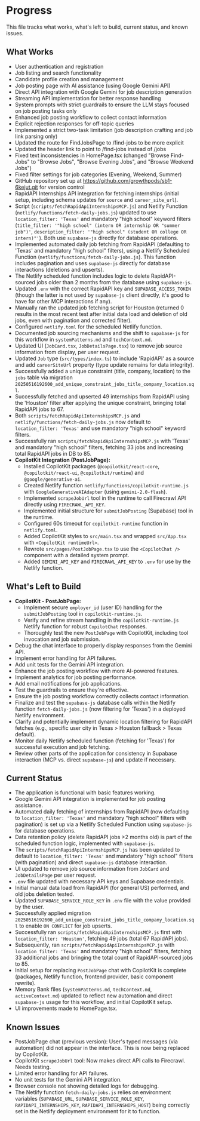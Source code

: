 # Progress

This file tracks what works, what's left to build, current status, and known issues.

## What Works
- User authentication and registration
- Job listing and search functionality
- Candidate profile creation and management
- Job posting page with AI assistance (using Google Gemini API)
- Direct API integration with Google Gemini for job description generation
- Streaming API implementation for better response handling
- System prompts with strict guardrails to ensure the LLM stays focused on job posting tasks only
- Enhanced job posting workflow to collect contact information
- Explicit rejection responses for off-topic queries
- Implemented a strict two-task limitation (job description crafting and job link parsing only)
- Updated the route for FindJobsPage to /find-jobs to be more explicit
- Updated the header link to point to /find-jobs instead of /jobs
- Fixed text inconsistencies in HomePage.tsx (changed "Browse Find-Jobs" to "Browse Jobs", "Browse Evening Jobs", and "Browse Weekend Jobs")
- Fixed filter settings for job categories (Evening, Weekend, Summer)
- GitHub repository set up at https://github.com/growthpods/sb1-6kejut.git for version control
- RapidAPI Internships API integration for fetching internships (initial setup, including schema updates for `source` and `career_site_url`).
- Script (`scripts/fetchRapidApiInternshipsMCP.js`) and Netlify Function (`netlify/functions/fetch-daily-jobs.js`) updated to use `location_filter: 'Texas'` and mandatory "high school" keyword filters (`title_filter: '"high school" (intern OR internship OR "summer job")'`, `description_filter: '"high school" (student OR college OR intern)"'`). Both use `supabase-js` directly for database operations.
- Implemented automated daily job fetching from RapidAPI (defaulting to 'Texas' and mandatory "high school" filters), using a Netlify Scheduled Function (`netlify/functions/fetch-daily-jobs.js`). This function includes pagination and uses `supabase-js` directly for database interactions (deletions and upserts).
- The Netlify scheduled function includes logic to delete RapidAPI-sourced jobs older than 2 months from the database using `supabase-js`.
- Updated `.env` with the correct RapidAPI key and `SUPABASE_ACCESS_TOKEN` (though the latter is not used by `supabase-js` client directly, it's good to have for other MCP interactions if any).
- Manually ran the updated job fetching script for Houston (returned 0 results in the most recent test after initial data load and deletion of old jobs, even with pagination and corrected filter).
- Configured `netlify.toml` for the scheduled Netlify function.
- Documented job sourcing mechanisms and the shift to `supabase-js` for this workflow in `systemPatterns.md` and `techContext.md`.
- Updated UI (`JobCard.tsx`, `JobDetailsPage.tsx`) to remove job source information from display, per user request.
- Updated `Job` type (`src/types/index.ts`) to include 'RapidAPI' as a source and add `careerSiteUrl` property (type update remains for data integrity).
- Successfully added a unique constraint (title, company, location) to the `jobs` table via migration `20250516192600_add_unique_constraint_jobs_title_company_location.sql`.
- Successfully fetched and upserted 49 internships from RapidAPI using the 'Houston' filter after applying the unique constraint, bringing total RapidAPI jobs to 67.
- Both `scripts/fetchRapidApiInternshipsMCP.js` and `netlify/functions/fetch-daily-jobs.js` now default to `location_filter: 'Texas'` and use mandatory "high school" keyword filters.
- Successfully ran `scripts/fetchRapidApiInternshipsMCP.js` with 'Texas' and mandatory "high school" filters, fetching 33 jobs and increasing total RapidAPI jobs in DB to 85.
- **CopilotKit Integration (PostJobPage):**
    - Installed CopilotKit packages (`@copilotkit/react-core`, `@copilotkit/react-ui`, `@copilotkit/runtime`) and `@google/generative-ai`.
    - Created Netlify function `netlify/functions/copilotkit-runtime.js` with `GoogleGenerativeAIAdapter` (using `gemini-2.0-flash`).
    - Implemented `scrapeJobUrl` tool in the runtime to call Firecrawl API directly using `FIRECRAWL_API_KEY`.
    - Implemented initial structure for `submitJobPosting` (Supabase) tool in the runtime.
    - Configured 60s timeout for `copilotkit-runtime` function in `netlify.toml`.
    - Added CopilotKit styles to `src/main.tsx` and wrapped `src/App.tsx` with `<CopilotKit runtimeUrl>`.
    - Rewrote `src/pages/PostJobPage.tsx` to use the `<CopilotChat />` component with a detailed system prompt.
    - Added `GEMINI_API_KEY` and `FIRECRAWL_API_KEY` to `.env` for use by the Netlify function.

## What's Left to Build
- **CopilotKit - PostJobPage:**
    - Implement secure `employer_id` (user ID) handling for the `submitJobPosting` tool in `copilotkit-runtime.js`.
    - Verify and refine stream handling in the `copilotkit-runtime.js` Netlify function for robust `CopilotChat` responses.
    - Thoroughly test the new `PostJobPage` with CopilotKit, including tool invocation and job submission.
- Debug the chat interface to properly display responses from the Gemini API.
- Implement error handling for API failures.
- Add unit tests for the Gemini API integration.
- Enhance the job posting workflow with more AI-powered features.
- Implement analytics for job posting performance.
- Add email notifications for job applications.
- Test the guardrails to ensure they're effective.
- Ensure the job posting workflow correctly collects contact information.
- Finalize and test the `supabase-js` database calls within the Netlify function `fetch-daily-jobs.js` (now filtering for 'Texas') in a deployed Netlify environment.
- Clarify and potentially implement dynamic location filtering for RapidAPI fetches (e.g., specific user city in Texas > Houston fallback > Texas default).
- Monitor daily Netlify scheduled function (fetching for 'Texas') for successful execution and job fetching.
- Review other parts of the application for consistency in Supabase interaction (MCP vs. direct `supabase-js`) and update if necessary.

## Current Status
- The application is functional with basic features working.
- Google Gemini API integration is implemented for job posting assistance.
- Automated daily fetching of internships from RapidAPI (now defaulting to `location_filter: 'Texas'` and mandatory "high school" filters with pagination) is set up via a Netlify Scheduled Function using `supabase-js` for database operations.
- Data retention policy (delete RapidAPI jobs >2 months old) is part of the scheduled function logic, implemented with `supabase-js`.
- The `scripts/fetchRapidApiInternshipsMCP.js` has been updated to default to `location_filter: 'Texas'` and mandatory "high school" filters (with pagination) and direct `supabase-js` database interaction.
- UI updated to remove job source information from `JobCard` and `JobDetailsPage` per user request.
- `.env` file updated with necessary API keys and Supabase credentials.
- Initial manual data load from RapidAPI (for general US) performed, and old jobs deletion tested.
- Updated `SUPABASE_SERVICE_ROLE_KEY` in `.env` file with the value provided by the user.
- Successfully applied migration `20250516192600_add_unique_constraint_jobs_title_company_location.sql` to enable `ON CONFLICT` for job upserts.
- Successfully ran `scripts/fetchRapidApiInternshipsMCP.js` first with `location_filter: 'Houston'`, fetching 49 jobs (total 67 RapidAPI jobs).
- Subsequently, ran `scripts/fetchRapidApiInternshipsMCP.js` with `location_filter: 'Texas'` and mandatory "high school" filters, fetching 33 additional jobs and bringing the total count of RapidAPI-sourced jobs to 85.
- Initial setup for replacing `PostJobPage` chat with CopilotKit is complete (packages, Netlify function, frontend provider, basic component rewrite).
- Memory Bank files (`systemPatterns.md`, `techContext.md`, `activeContext.md`) updated to reflect new automation and direct `supabase-js` usage for this workflow, and initial CopilotKit setup.
- UI improvements made to HomePage.tsx.

## Known Issues
- PostJobPage chat (previous version): User's typed messages (via automation) did not appear in the interface. This is now being replaced by CopilotKit.
- CopilotKit `scrapeJobUrl` tool: Now makes direct API calls to Firecrawl. Needs testing.
- Limited error handling for API failures.
- No unit tests for the Gemini API integration.
- Browser console not showing detailed logs for debugging.
- The Netlify function `fetch-daily-jobs.js` relies on environment variables (`SUPABASE_URL`, `SUPABASE_SERVICE_ROLE_KEY`, `RAPIDAPI_INTERNSHIPS_KEY`, `RAPIDAPI_INTERNSHIPS_HOST`) being correctly set in the Netlify deployment environment for it to function.
